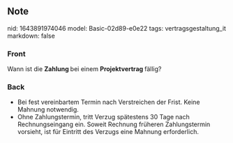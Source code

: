 ## Note
nid: 1643891974046
model: Basic-02d89-e0e22
tags: vertragsgestaltung_it
markdown: false

### Front
Wann ist die <b>Zahlung </b>bei einem <b>Projektvertrag </b>fällig?

### Back
<ul><li>Bei fest vereinbartem Termin nach Verstreichen der Frist. Keine Mahnung notwendig.</li><li>Ohne Zahlungstermin, tritt Verzug spätestens 30 Tage nach Rechnungseingang ein. Soweit Rechnung früheren Zahlungstermin vorsieht, ist für Eintritt des Verzugs eine Mahnung erforderlich.</li></ul>
